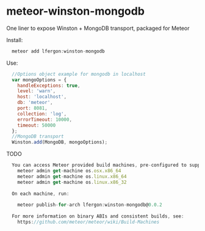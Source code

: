 meteor-winston-mongodb
======================

One liner to expose Winston + MongoDB transport, packaged for Meteor

Install: 
```Javascript
  meteor add lfergon:winston-mongodb
```

Use:
```Javascript
  //Options object example for mongodb in localhost
  var mongoOptions = {
    handleExceptions: true,
    level: 'warn',
    host: 'localhost',
    db: 'meteor',
    port: 8081,
    collection: 'log',
    errorTimeout: 10000,
    timeout: 50000
  };
  //MongoDB transport
  Winston.add(MongoDB, mongoOptions);
```

TODO

```Javascript
  You can access Meteor provided build machines, pre-configured to support older versions of MacOS and Linux, by running:
    meteor admin get-machine os.osx.x86_64
    meteor admin get-machine os.linux.x86_64
    meteor admin get-machine os.linux.x86_32
  
  On each machine, run:
  
    meteor publish-for-arch lfergon:winston-mongodb@0.0.2
  
  For more information on binary ABIs and consistent builds, see:
    https://github.com/meteor/meteor/wiki/Build-Machines
```
